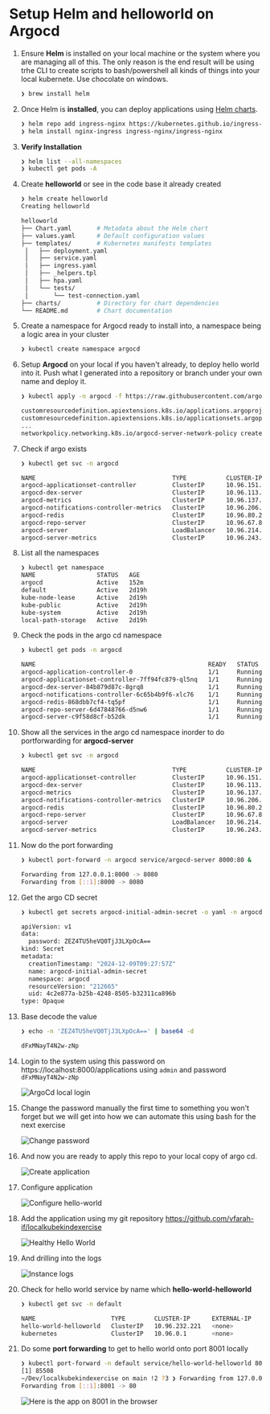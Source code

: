 # Setup Helm and helloworld on Argocd

1. Ensure **Helm** is installed on your local machine or the system where you are managing all of this. The only reason is the end result will be using trhe CLI to create scripts to bash/powershell all kinds of things into your local kubernete. Use chocolate on windows.

   ```bash
   ❯ brew install helm
   ```

2. Once Helm is **installed**, you can deploy applications using [Helm charts](https://kubernetes.github.io/ingress-nginx/deploy/).

   ```bash
   ❯ helm repo add ingress-nginx https://kubernetes.github.io/ingress-nginx
   ❯ helm install nginx-ingress ingress-nginx/ingress-nginx
   ```

3. **Verify Installation** 

   ```bash
   ❯ helm list --all-namespaces
   ❯ kubectl get pods -A
   ```

4. Create **helloworld** or see in the code base it already created

   ```bash
   ❯ helm create helloworld
   Creating helloworld
   
   helloworld
   ├── Chart.yaml       # Metadata about the Helm chart
   ├── values.yaml      # Default configuration values
   ├── templates/       # Kubernetes manifests templates
    │   ├── deployment.yaml
    │   ├── service.yaml
    │   ├── ingress.yaml
    │   ├── _helpers.tpl
    │   ├── hpa.yaml
    │   └── tests/
    │       └── test-connection.yaml
   ├── charts/          # Directory for chart dependencies
   └── README.md        # Chart documentation
   ```

5. Create a namespace for Argocd ready to install into, a namespace being a logic area in your cluster

   ```bash
   ❯ kubectl create namespace argocd
   ```

6. Setup **Argocd** on your local if you haven't already, to deploy hello world into it. Push what I generated into a repository or branch under your own name and deploy it.

   ```bash
   ❯ kubectl apply -n argocd -f https://raw.githubusercontent.com/argoproj/argo-cd/stable/manifests/install.yaml
   
   customresourcedefinition.apiextensions.k8s.io/applications.argoproj.io created
   customresourcedefinition.apiextensions.k8s.io/applicationsets.argoproj.io created
   ...
   networkpolicy.networking.k8s.io/argocd-server-network-policy created
   ```

7. Check if argo exists 

   ````bash
   ❯ kubectl get svc -n argocd
   
   NAME                                      TYPE           CLUSTER-IP      EXTERNAL-IP   PORT(S)                      AGE
   argocd-applicationset-controller          ClusterIP      10.96.151.231   <none>        7000/TCP,8080/TCP            38h
   argocd-dex-server                         ClusterIP      10.96.113.190   <none>        5556/TCP,5557/TCP,5558/TCP   38h
   argocd-metrics                            ClusterIP      10.96.137.8     <none>        8082/TCP                     38h
   argocd-notifications-controller-metrics   ClusterIP      10.96.206.94    <none>        9001/TCP                     38h
   argocd-redis                              ClusterIP      10.96.80.248    <none>        6379/TCP                     38h
   argocd-repo-server                        ClusterIP      10.96.67.80     <none>        8081/TCP,8084/TCP            38h
   argocd-server                             LoadBalancer   10.96.214.213   <pending>     80:31270/TCP,443:31039/TCP   38h
   argocd-server-metrics                     ClusterIP      10.96.243.65    <none>        8083/TCP 
   ````

8. List all the namespaces

   ```bash
   ❯ kubectl get namespace
   NAME                 STATUS   AGE
   argocd               Active   152m
   default              Active   2d19h
   kube-node-lease      Active   2d19h
   kube-public          Active   2d19h
   kube-system          Active   2d19h
   local-path-storage   Active   2d19h
   ```

9. Check the pods in the argo cd namespace

   ```bash
   ❯ kubectl get pods -n argocd
   
   NAME                                                READY   STATUS    RESTARTS      AGE
   argocd-application-controller-0                     1/1     Running   2 (33h ago)   38h
   argocd-applicationset-controller-7ff94fc879-ql5nq   1/1     Running   2 (33h ago)   38h
   argocd-dex-server-84b879d87c-8grq8                  1/1     Running   2 (33h ago)   38h
   argocd-notifications-controller-6c65b4b9f6-xlc76    1/1     Running   2 (33h ago)   38h
   argocd-redis-868dbb7cf4-tq5pf                       1/1     Running   2 (33h ago)   38h
   argocd-repo-server-6d47848766-d5nw6                 1/1     Running   2 (33h ago)   38h
   argocd-server-c9f58d8cf-b52dk                       1/1     Running   4 (33h ago)   38h
   ```

10. Show all the services in the argo cd namespace inorder to do portforwarding for **argocd-server** 

    ```bash
    ❯ kubectl get svc -n argocd
    
    NAME                                      TYPE           CLUSTER-IP      EXTERNAL-IP   PORT(S)                      AGE
    argocd-applicationset-controller          ClusterIP      10.96.151.231   <none>        7000/TCP,8080/TCP            38h
    argocd-dex-server                         ClusterIP      10.96.113.190   <none>        5556/TCP,5557/TCP,5558/TCP   38h
    argocd-metrics                            ClusterIP      10.96.137.8     <none>        8082/TCP                     38h
    argocd-notifications-controller-metrics   ClusterIP      10.96.206.94    <none>        9001/TCP                     38h
    argocd-redis                              ClusterIP      10.96.80.248    <none>        6379/TCP                     38h
    argocd-repo-server                        ClusterIP      10.96.67.80     <none>        8081/TCP,8084/TCP            38h
    argocd-server                             LoadBalancer   10.96.214.213   <pending>     80:31270/TCP,443:31039/TCP   38h
    argocd-server-metrics                     ClusterIP      10.96.243.65    <none>        8083/TCP    
    ```

11. Now do the port forwarding

    ```bash
    ❯ kubectl port-forward -n argocd service/argocd-server 8000:80 &
    
    Forwarding from 127.0.0.1:8000 -> 8080                               at 00:35:55
    Forwarding from [::1]:8000 -> 8080
    ```

12. Get the argo CD secret 

    ```bash
    ❯ kubectl get secrets argocd-initial-admin-secret -o yaml -n argocd
    
    apiVersion: v1
    data:
      password: ZEZ4TU5heVQ0TjJ3LXpOcA==
    kind: Secret
    metadata:
      creationTimestamp: "2024-12-09T09:27:57Z"
      name: argocd-initial-admin-secret
      namespace: argocd
      resourceVersion: "212665"
      uid: 4c2e877a-b25b-4248-8505-b32311ca896b
    type: Opaque
    ```

13. Base decode the value

    ```bash
    ❯ echo -n 'ZEZ4TU5heVQ0TjJ3LXpOcA==' | base64 -d
    
    dFxMNayT4N2w-zNp
    ```

14. Login to the system using this password on https://localhost:8000/applications using `admin` and password `dFxMNayT4N2w-zNp`

    ![ArgoCd local login](/Users/Vincent.Farah/Dev/localkubekindexercise/assets/argo-login.png)

15. Change the password manually the first time to something you won't forget but we will get into how we can automate this using bash for the next exercise

    ![Change password](/Users/Vincent.Farah/Dev/localkubekindexercise/assets/argo-change-password.png)

16. And now you are ready to apply this repo to your local copy of argo cd.

    ![Create application](/Users/Vincent.Farah/Dev/localkubekindexercise/assets/argo-create-application.png)

17. Configure application

    ![Configure hello-world](/Users/Vincent.Farah/Dev/localkubekindexercise/assets/argo-hello-world.png)

18. Add the application using my git repository https://github.com/vfarah-if/localkubekindexercise

    ![Healthy Hello World](/Users/Vincent.Farah/Dev/localkubekindexercise/assets/argo-helloworld-instances.png)

19. And drilling into the logs

    ![Instance logs](/Users/Vincent.Farah/Dev/localkubekindexercise/assets/argo-hello-world-logs.png)

20. Check for hello world service by name which **hello-world-helloworld**

    ```bash
    ❯ kubectl get svc -n default
    
    NAME                     TYPE        CLUSTER-IP      EXTERNAL-IP   PORT(S)   AGE
    hello-world-helloworld   ClusterIP   10.96.232.221   <none>        80/TCP    14m
    kubernetes               ClusterIP   10.96.0.1       <none>        443/TCP   4d9h
    ```

21. Do some **port forwarding** to get to hello world onto port 8001 locally

    ```bash
    ❯ kubectl port-forward -n default service/hello-world-helloworld 8001:80 &
    [1] 85508
    ~/Dev/localkubekindexercise on main !2 ?3 ❯ Forwarding from 127.0.0.1:8001 -> 80         at 01:50:53
    Forwarding from [::1]:8001 -> 80
    ```

    ![Here is the app on 8001 in the browser](/Users/Vincent.Farah/Dev/localkubekindexercise/assets/hello-world-nginx-portforward.png)

